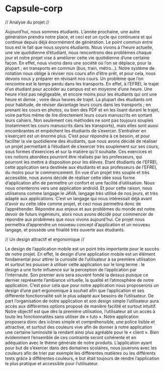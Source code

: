 # Capsule-corp

// Analyse du projet //

Aujourd’hui, nous sommes étudiants. L’année prochaine, une autre génération prendra notre place, et ceci est un cycle qui continuera et qui continue depuis déjà énormément de génération. Le point commun entre tous est le fait que nous soyons étudiants.
Nous vivons à l’heure actuelle, une vie quotidienne d’étudiant, nous rencontrons des problèmes chaque jour et notre projet vise à améliorer cette vie quotidienne d’une certaine façon.
En effet, nous vivons dans une société où l’on se déplace, pour la plupart ; en transports en commun (bus, train, métro…). Notre système de notation nous oblige à réviser nos cours afin d’être prêt, et pour cela, nous devons nous y préparer en révisant nos cours.
Un problème que l’on rencontre est le temps perdu dans les transports. En effet, à l’EFREI, le trajet d’un étudiant pour accéder au campus est en moyenne d’une heure. Une heure n’est pas négligeable, et encore moins pour les étudiants qui ont une heure et demie ; voire deux heures de trajet. 
La plupart des étudiants ont pour habitude, de réviser davantage leurs cours dans les transports ; en prenant les cours en photos, ou bien des PDF et en les lisant durant le trajet, voire parfois même de lire directement leurs cours manuscrits en sortant leurs cahiers.
Non seulement ces méthodes ne sont pas toujours souples (notamment les cours manuscrits dans les transports), mais elles sont aussi encombrantes et empêchent les étudiants de s’exercer. 
S’entraîner en s’exerçant est un énorme plus. C’est pour répondre à ce besoin, et pour faciliter la vie quotidienne des étudiants, que nous avons décidé de réaliser un projet permettant à l’étudiant de s’exercer très souplement sur ses cours, sous formes d’exercices et sur la matière qu’il souhaite. Ces exercices et ces notions abordées pourront être réalisés par les professeurs, qui pourront les mettre à disposition pour les élèves.
Etant étudiants de l’EFREI, cette application sera destinée aux étudiants et aux professeurs de l’EFREI, du moins pour le commencement.
En vue d’un projet très souple et très accessible, nous avons décidé de réaliser cette idée sous forme d’application afin de permettre un confort et une facilité d’utilisation. Nous nous orienterons vers une application androïd.  Et pour cette raison, nous utiliserons comme langage le JAVA, langage très utilisé de nos jours, et très adapté aux applications. C’est un langage qui nous intéressait déjà avant d’avoir eu cette idée comme projet, et ceci nous permettra donc de l’appréhender.
Répondre aux enjeux et aux problèmes du monde est notre devoir de futurs ingénieurs, alors nous avons décidé pour commencer de répondre aux problèmes que nous vivons aujourd’hui. Ce projet nous permettra d’apprendre un nouveau concept d’application et un nouveau langage, et possède une finalité très ouverte aux étudiants.


// Un design attractif et ergonomique //

Le design de l’application mobile est un point très importante pour le succès de notre projet. En effet, le design d’une application mobile est un élément fondamental pour attirer la curiosité de l’utilisateur à sa première utilisation et surtout les pousser à utiliser cette application sur le long terme : le design a une forte influence sur la perception de l’application par l’internaute. Son premier avis sera souvent fondé la dessus puisque ce dernier représente l’ambiance virtuelle, la qualité et l’atmosphère de notre application.  C’est pour cela que pour notre application nous proposerons un design d’une part ergonomique à souhait afin que l’application et ses différente fonctionnalité soit le plus adapté aux besoins de l’utilisateur. De part l’organisation de notre application et son design simple l’utilisateur aura accès aux différentes options proposé de manière facilité et surtout intuitif. Notre objectif est que dès la première utilisation, l’utilisateur ait un accès à toute les fonctionnalités sans utiliser de « tuto ». Notre application proposera donc des icônes simple et compréhensible, une police lisible et attractive, et surtout des couleurs vive afin de donner à notre application une certaine luminosité la rendant ainsi plus agréable pour le « client ». Bien évidemment l’ensemble de ces contrainte seront cohérente et en adéquation avec le thème générale de notre produits. L’application ayant pour but de s’exercer dans des domaines scolaires, nous jouerons avec les couleurs afin de trier par exemple les différentes matières ou les différents tests grâce à différentes couleurs, e but était toujours de rendre l’application le plus pratique et accessible pour l’utilisateur.
